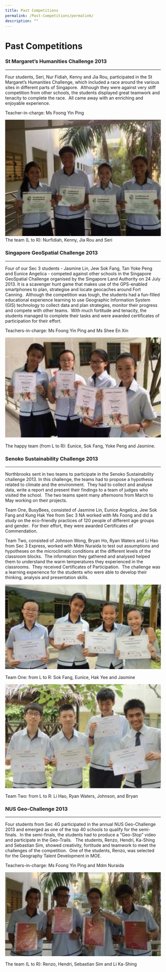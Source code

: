 ```yaml
---
title: Past Competitions
permalink: /Past-Competitions/permalink/
description: ""
---
```

Past Competitions
=================

### St Margaret’s Humanities Challenge 2013
---------------------------------------

Four students, Seri, Nur Fidiah, Kenny and Jia Rou, participated in the St Margaret’s Humanities Challenge, which included a race around the various sites in different parts of Singapore.  Although they were against very stiff competition from other schools, the students displayed great teamwork and tenacity to complete the race.  All came away with an enriching and enjoyable experience.

Teacher-in-charge: Ms Foong Yin Ping



![](/images/Past.png)
The team (L to R): Nurfidiah, Kenny, Jia Rou and Seri

### Singapore GeoSpatial Challenge 2013
-----------------------------------

  
Four of our Sec 3 students - Jasmine Lin, Jew Sok Fang, Tan Yoke Peng and Eunice Angelica - competed against other schools in the Singapore GeoSpatial Challenge organised by the Singapore Land Authority on 24 July 2013. It is a scavenger hunt game that makes use of the GPS-enabled smartphones to plan, strategise and locate geocaches around Fort Canning.  Although the competition was tough, the students had a fun-filled educational experience learning to use Geographic Information System (GIS) technology to collect data and plan strategies, monitor their progress and compete with other teams.  With much fortitude and tenacity, the students managed to complete their tasks and were awarded certificates of participation for their effort. 

Teachers-in-charge: Ms Foong Yin Ping and Ms Shee En Xin




![](/images/Past2.png)

The happy team (from L to R): Eunice, Sok Fang, Yoke Peng and Jasmine.



### Senoko Sustainability Challenge 2013
------------------------------------

  
Northbrooks sent in two teams to participate in the Senoko Sustainability challenge 2013. In this challenge, the teams had to propose a hypothesis related to climate and the environment.  They had to collect and analyse data, write a report and present their findings to a team of judges who visited the school.  The two teams spent many afternoons from March to May working on their projects.  

Team One, BusyBees, consisted of Jasmine Lin, Eunice Angelica, Jew Sok Fang and Kung Hak Yee from Sec 3 NA worked with Ms Foong and did a study on the eco-friendly practices of 120 people of different age groups and gender.  For their effort, they were awarded Certificates of Commendation. 

Team Two, consisted of Johnson Wong, Bryan Ho, Ryan Waters and Li Hao from Sec 3 Express, worked with Mdm Nuraida to test out assumptions and hypotheses on the microclimatic conditions at the different levels of the classroom blocks.  The information they gathered and analysed helped them to understand the warm temperatures they experienced in the classrooms.  They received Certificates of Participation.  The challenge was a learning experience for the students who were able to develop their thinking, analysis and presentation skills.





![](/images/Past3.png)

Team One: from L to R: Sok Fang, Eunice, Hak Yee and Jasmine

![](/images/Past4.png)

Team Two: from L to R: Li Hao, Ryan Waters, Johnson, and Bryan

### NUS Geo-Challenge 2013
----------------------

Four students from Sec 4G participated in the annual NUS Geo-Challenge 2013 and emerged as one of the top 40 schools to qualify for the semi-finals.  In the semi-finals, the students had to produce a “Geo-Stop” video and participate in the Geo-Trails.   The students, Renzo, Hendri, Ka-Shing and Sebastian Sim, showed creativity, fortitude and teamwork to meet the challenges of the competition.  One of the students, Renzo, was selected for the Geography Talent Development in MOE.

  
Teachers-in-charge: Ms Foong Yin Ping and Mdm Nuraida



![](/images/Past5.png)

The team (L to R): Renzo, Hendri, Sebastian Sim and Li Ka-Shing